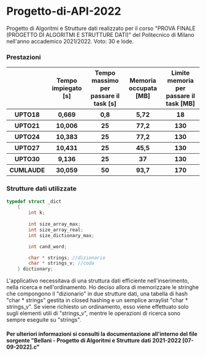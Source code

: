 # Progetto-di-API-2022
Progetto di Algoritmi e Strutture dati realizzato per il corso "PROVA FINALE (PROGETTO DI ALGORITMI E STRUTTURE DATI)" del Politecnico di Milano nell'anno accademico 2021/2022. Voto: 30 e lode.

### Prestazioni

<table>
  <tr>
    <th></th>
    <th>Tempo impiegato [s]</th>
    <th>Tempo massimo per passare il task [s]</th>
    <th>Memoria occupata [MB]</th>
    <th>Limite memoria per passare il task [MB]</th>
  </tr>
  <tr>
    <th>UPTO18</th>
    <th>0,669</th>
    <th>0,8</th>
    <th>5,72</th>
    <th>18</th>
  </tr>
  <tr>
    <th>UPTO21</th>
    <th>10,006</th>
    <th>25</th>
    <th>77,2</th>
    <th>130</th>
  </tr>
  <tr>
    <th>UPTO24</th>
    <th>10,383</th>
    <th>25</th>
    <th>77,2</th>
    <th>130</th>
  </tr>
  <tr>
    <th>UPTO27</th>
    <th>10,431</th>
    <th>25</th>
    <th>45,5</th>
    <th>130</th>
  </tr>
  <tr>
    <th>UPTO30</th>
    <th>9,136</th>
    <th>25</th>
    <th>37</th>
    <th>130</th>
  </tr>
  <tr>
    <th>CUMLAUDE</th>
    <th>30,059</th>
    <th>50</th>
    <th>93,7</th>
    <th>170</th>
  </tr>
</table>


### Strutture dati utilizzate

```c
typedef struct _dict
	{
		int k;
		
		int size_array_max;
		int size_array_real;
		int size_dictionary_max;

		int cand_word;

		char * strings; //dizionario
		char * strings_v; //coda
	} dictionary;
```
<p>
  L'applicativo necessitava di una struttura dati efficiente nell'inserimento, nella ricerca e nell'ordinamento. Ho deciso allora di memorizzare le stringhe
  che compongono il "dizionario" in due strutture dati, una tabella di hash "char * strings" gestita in closed hashing e un semplice arraylist "char * strings_v".
  Se viene richiesto un ordinamento, esso viene effettuato solo sugli elementi utili di "strings_v", mentre le operazioni di ricerca sono sempre eseguite su "strings".
</p>

#### **Per ulteriori informazioni si consulti la documentazione all'interno del file sorgente "Bellani - Progetto di Algoritmi e Strutture dati 2021-2022 [07-09-2022].c"**
